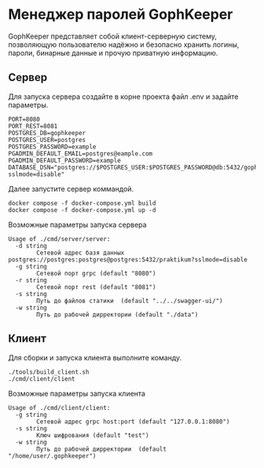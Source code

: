 # Менеджер паролей GophKeeper

GophKeeper представляет собой клиент-серверную систему, позволяющую пользователю надёжно и безопасно хранить логины, пароли, бинарные данные и прочую приватную информацию.

## Сервер

Для запуска сервера создайте в корне проекта файл .env и задайте параметры.
```
PORT=8080
PORT_REST=8081
POSTGRES_DB=gophkeeper
POSTGRES_USER=postgres
POSTGRES_PASSWORD=example
PGADMIN_DEFAULT_EMAIL=postgres@eample.com
PGADMIN_DEFAULT_PASSWORD=example
DATABASE_DSN="postgres://$POSTGRES_USER:$POSTGRES_PASSWORD@db:5432/gophkeeper?sslmode=disable"

```

Далее запустите сервер коммандой.

```
docker compose -f docker-compose.yml build
docker compose -f docker-compose.yml up -d
```

Возможные параметры запуска сервера 
```
Usage of ./cmd/server/server:
  -d string
        Сетевой адрес базя данных postgres://postgres:postgres@postgres:5432/praktikum?sslmode=disable
  -g string
        Сетевой порт grpc (default "8080")
  -r string
        Сетевой порт rest (default "8081")
  -s string
        Путь до файлов статики  (default "../../swagger-ui/")
  -w string
        Путь до рабочей дирректории (default "./data")
```

## Клиент

Для сборки и запуска клиента выполните команду.

```
./tools/build_client.sh
./cmd/client/client
```

Возможные параметры запуска клиента 

```
Usage of ./cmd/client/client:
  -g string
        Сетевой адрес grpc host:port (default "127.0.0.1:8080")
  -s string
        Ключ шифрования (default "test")
  -w string
        Путь до рабочей дирректории  (default "/home/user/.gophkeeper")
```